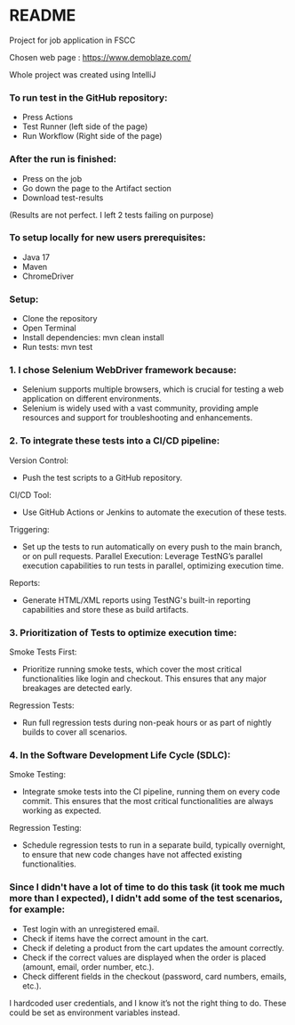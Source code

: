 # README

Project for job application in FSCC

Chosen web page : https://www.demoblaze.com/

Whole project was created using IntelliJ

### To run test in the GitHub repository:
 - Press Actions
 - Test Runner (left side of the page)
 - Run Workflow (Right side of the page)

### After the run is finished:
 - Press on the job
 - Go down the page to the Artifact section
 - Download test-results 

(Results are not perfect. I left 2 tests failing on purpose)


### To setup locally for new users prerequisites:

 - Java 17
 - Maven
 - ChromeDriver

### Setup:

- Clone the repository
- Open Terminal
- Install dependencies: mvn clean install
- Run tests: mvn test


### 1. I chose Selenium WebDriver framework because:
- Selenium supports multiple browsers, which is crucial for testing a web application on different environments.
- Selenium is widely used with a vast community, providing ample resources and support for troubleshooting and enhancements.
### 2. To integrate these tests into a CI/CD pipeline:

Version Control: 
- Push the test scripts to a GitHub repository.

CI/CD Tool: 
- Use GitHub Actions or Jenkins to automate the execution of these tests.

Triggering:
- Set up the tests to run automatically on every push to the main branch, or on pull requests.
Parallel Execution: Leverage TestNG’s parallel execution capabilities to run tests in parallel, optimizing execution time.

Reports:
- Generate HTML/XML reports using TestNG's built-in reporting capabilities and store these as build artifacts.


### 3. Prioritization of Tests to optimize execution time:

Smoke Tests First: 
- Prioritize running smoke tests, which cover the most critical functionalities like login and checkout. This ensures that any major breakages are detected early.

Regression Tests: 
- Run full regression tests during non-peak hours or as part of nightly builds to cover all scenarios.

### 4. In the Software Development Life Cycle (SDLC):

Smoke Testing: 
- Integrate smoke tests into the CI pipeline, running them on every code commit. This ensures that the most critical functionalities are always working as expected.

Regression Testing: 
- Schedule regression tests to run in a separate build, typically overnight, to ensure that new code changes have not affected existing functionalities.



### Since I didn't have a lot of time to do this task (it took me much more than I expected), I didn't add some of the test scenarios, for example:

- Test login with an unregistered email.
- Check if items have the correct amount in the cart.
- Check if deleting a product from the cart updates the amount correctly.
- Check if the correct values are displayed when the order is placed (amount, email, order number, etc.).
- Check different fields in the checkout (password, card numbers, emails, etc.).

I hardcoded user credentials, and I know it’s not the right thing to do. These could be set as environment variables instead.
